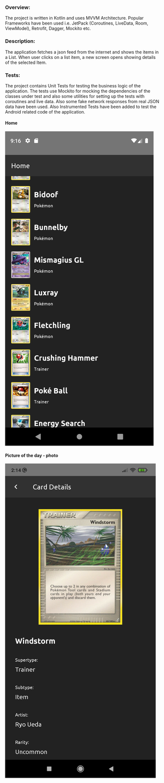 ### Overview:

The project is written in Kotlin and uses MVVM Architecture.
Popular Frameworks have been used i.e. JetPack (Coroutines, LiveData, Room, ViewModel), 
Retrofit, Dagger, Mockito etc.

### Description:

The application fetches a json feed from the internet and shows the items in a List. 
When user clicks on a list item, a new screen opens showing details of the selected Item.  

### Tests:

The project contains Unit Tests for testing the business logic of the application.
The tests use Mockito for mocking the dependencies of the classes under test and also
some utilities for setting up the tests with coroutines and live data. Also some fake
network responses from real JSON data have been used. Also Instrumented Tests have been 
added to test the Android related code of the application.

#### Home
![Alt text](screenshots/home/home-screen-emulator-2021-01-30-211655.png?raw=true "app screenshot")

#### Picture of the day - photo
![Alt text](screenshots/detail/item-detail-phone-2021-02-01-021431.png?raw=true "app screenshot")
